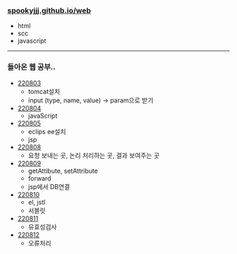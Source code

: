 ### [spookyjjj.github.io/web](http://spookyjjj.github.io/web)
- html
- scc
- javascript
----
### 돌아온 웹 공부..
- [220803](./web정리/220803.md)
  - tomcat설치
  - input (type, name, value) -> param으로 받기
- [220804](./web정리/220804.md)
  - javaScript
- [220805](./web정리/220805.md)
  - eclips ee설치
  - jsp
- [220808](./web정리/220808.md)
  -  요청 보내는 곳, 논리 처리하는 곳, 결과 보여주는 곳
- [220809](./web정리/220809.md)
  - getAttibute, setAttribute
  - forward
  - jsp에서 DB연결
- [220810](./web정리/220810.md)
  - el, jstl
  - 서블릿
- [220811](./web정리/220811.md)
  - 유효성검사
- [220812](./web정리/220812.md)
  - 오류처리

